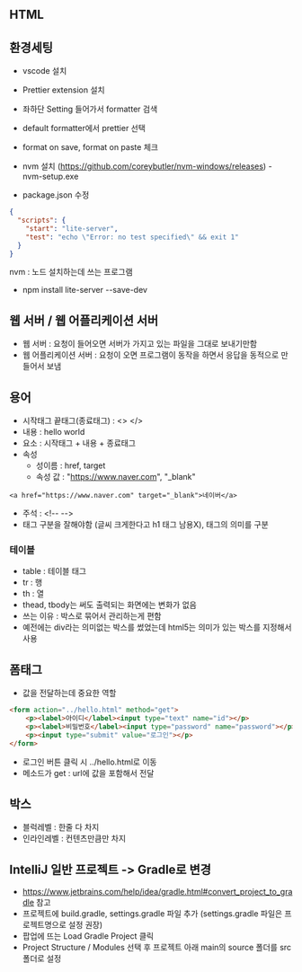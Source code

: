 ## HTML
## 환경세팅
- vscode 설치
- Prettier extension 설치
- 좌하단 Setting 들어가서 formatter 검색
- default formatter에서 prettier 선택
- format on save, format on paste 체크
- nvm 설치 (https://github.com/coreybutler/nvm-windows/releases) - nvm-setup.exe

- package.json 수정
```json
{
  "scripts": {
    "start": "lite-server",
    "test": "echo \"Error: no test specified\" && exit 1"
  }
}
```

nvm : 노드 설치하는데 쓰는 프로그램
- npm install lite-server --save-dev
## 웹 서버 / 웹 어플리케이션 서버
- 웹 서버 : 요청이 들어오면 서버가 가지고 있는 파일을 그대로 보내기만함
- 웹 어플리케이션 서버 : 요청이 오면 프로그램이 동작을 하면서 응답을 동적으로 만들어서 보냄


## 용어
- 시작태그 끝태그(종료태그) : <> </>
- 내용 : hello world
- 요소 : 시작태그 + 내용 + 종료태그
- 속성
  - 성이름 : href, target
  - 속성 값 : "https://www.naver.com", "_blank"
```
<a href="https://www.naver.com" target="_blank">네이버</a>
```
- 주석 : \<!-- -->
- 태그 구분을 잘해야함 (글씨 크게한다고 h1 태그 남용X), 태그의 의미를 구분

### 테이블
- table : 테이블 태그
- tr : 행
- th : 열
- thead, tbody는 써도 출력되는 화면에는 변화가 없음
- 쓰는 이유 : 박스로 묶어서 관리하는게 편함
- 예전에는 div라는 의미없는 박스를 썼었는데 html5는 의미가 있는 박스를 지정해서 사용

## 폼태그
- 값을 전달하는데 중요한 역할
```html
<form action="../hello.html" method="get">
    <p><label>아이디</label><input type="text" name="id"></p>
    <p><label>비밀번호</label><input type="password" name="password"></p>
    <p><input type="submit" value="로그인"></p>
</form>
```
- 로그인 버튼 클릭 시 ../hello.html로 이동
- 메소드가 get : url에 값을 포함해서 전달

## 박스
- 블럭레벨 : 한줄 다 차지
- 인라인레벨 : 컨텐츠만큼만 차지

## IntelliJ 일반 프로젝트 -> Gradle로 변경 
- https://www.jetbrains.com/help/idea/gradle.html#convert_project_to_gradle 참고
- 프로젝트에 build.gradle, settings.gradle 파일 추가 (settings.gradle 파일은 프로젝트명으로 설정 권장)
- 팝업에 뜨는 Load Gradle Project 클릭
- Project Structure / Modules 선택 후 프로젝트 아래 main의 source 폴더를 src 폴더로 설정